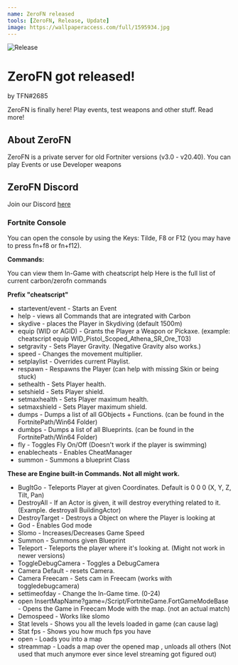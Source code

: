 ```yaml
---
name: ZeroFN released
tools: [ZeroFN, Release, Update]
image: https://wallpaperaccess.com/full/1595934.jpg
---
```


![Release](https://wallpaperaccess.com/full/1595934.jpg)
# **ZeroFN got released!**
by TFN#2685

ZeroFN is finally here! Play events, test weapons and other stuff. Read more!


## **About ZeroFN**
ZeroFN is a private server for old Fortniter versions (v3.0 - v20.40). You can play Events or use Developer weapons


## **ZeroFN Discord**
Join our Discord [here](https://discord.gg/Nx5SW25kNT)

### **Fortnite Console**
You can open the console by using the Keys: Tilde, F8 or F12 (you may have to press fn+f8 or fn+f12).

**Commands:**

You can view them In-Game with cheatscript help
Here is the full list of current carbon/zerofn commands

**Prefix "cheatscript"**

- startevent/event - Starts an Event
- help - views all Commands that are integrated with Carbon
- skydive - places the Player in Skydiving (default 1500m)
- equip (WID or AGID) - Grants the Player a Weapon or Pickaxe. (example: cheatscript equip WID_Pistol_Scoped_Athena_SR_Ore_T03)
- setgravity - Sets Player Gravity. (Negative Gravity also works.)
- speed - Changes the movement multiplier.
- setplaylist - Overrides current Playlist.
- respawn - Respawns the Player (can help with missing Skin or being stuck)
- sethealth - Sets Player health.
- setshield - Sets Player shield.
- setmaxhealth - Sets Player maximum health.
- setmaxshield - Sets Player maximum shield.
- dumps - Dumps a list of all GObjects + Functions. (can be found in the FortnitePath/Win64 Folder)
- dumbps - Dumps a list of all Blueprints. (can be found in the FortnitePath/Win64 Folder)
- fly - Toggles Fly On/Off (Doesn't work if the player is swimming)
- enablecheats - Enables CheatManager
- summon - Summons a blueprint Class 


**These are Engine built-in Commands. Not all might work.**

- BugItGo - Teleports Player at given Coordinates. Default is 0 0 0 (X, Y, Z, Tilt, Pan)
- DestroyAll - If an Actor is given, it will destroy everything related to it. (Example. destroyall BuildingActor)
- DestroyTarget - Destroys a Object on where the Player is looking at
- God - Enables God mode
- Slomo - Increases/Decreases Game Speed
- Summon - Summons given Blueprint
- Teleport - Teleports the player where it's looking at. (Might not work in newer versions)
- ToggleDebugCamera - Toggles a DebugCamera
- Camera Default - resets Camera.
- Camera Freecam - Sets cam in Freecam (works with toggledebugcamera)
- settimeofday - Change the In-Game time. (0-24)
- open InsertMapName?game=/Script/FortniteGame.FortGameModeBase - Opens the Game in Freecam Mode with the map. (not an actual match) 
- Demospeed - Works like slomo
- Stat levels - Shows you all the levels loaded in game (can cause lag)
- Stat fps - Shows you how much fps you have
- open <map> - Loads you into a map
- streammap <map> - Loads a map over the opened map , unloads all others (Not used that much anymore ever since level streaming got figured out)
﻿
﻿